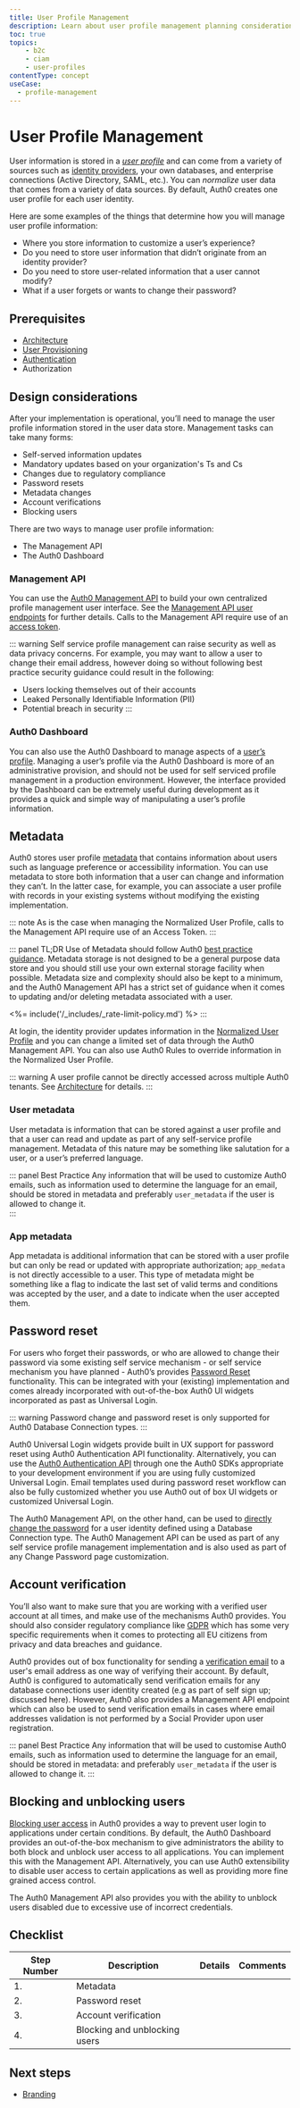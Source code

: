 ```yaml
---
title: User Profile Management
description: Learn about user profile management planning considerations for your B2C implementation. 
toc: true
topics:
    - b2c
    - ciam
    - user-profiles
contentType: concept
useCase:
  - profile-management
---
```

# User Profile Management

User information is stored in a [*user profile*](/users/concepts/overview-user-profile) and can come from a variety of sources such as [identity providers](/identityproviders), your own databases, and enterprise connections (Active Directory, SAML, etc.). You can *normalize* user data that comes from a variety of data sources. By default, Auth0 creates one user profile for each user identity.

Here are some examples of the things that determine how you will manage user profile information:

* Where you store information to customize a user’s experience?
* Do you need to store user information that didn’t originate from an identity provider?
* Do you need to store user-related information that a user cannot modify?
* What if a user forgets or wants to change their password?

## Prerequisites

* [Architecture](/architecture-scenarios/b2c/tenant-architecture)
* [User Provisioning](/architecture-scenarios/b2c/user-provisioning)
* [Authentication](/architecture-scenarios/b2c/authentication)
* Authorization

## Design considerations

After your implementation is operational, you’ll need to manage the user profile information stored in the user data store. Management tasks can take many forms: 

* Self-served information updates
* Mandatory updates based on your organization's Ts and Cs
* Changes due to regulatory compliance
* Password resets
* Metadata changes
* Account verifications
* Blocking users 

There are two ways to manage user profile information:

* The Management API
* The Auth0 Dashboard

### Management API

You can use the [Auth0 Management API](/api/management/v2) to build your own centralized profile management user interface. See the [Management API user endpoints](/api/management/v2#!/Users/patch_users_by_id) for further details. Calls to the Management API require use of an [access token](/api/management/v2/tokens).

::: warning
Self service profile management can raise security as well as data privacy concerns. For example,  you may want to allow a user to change their email address, however doing so without following best practice security guidance could result in the following: 
* Users locking themselves out of their accounts
* Leaked Personally Identifiable Information (PII)
* Potential breach in security
:::

### Auth0 Dashboard

You can also use the Auth0 Dashboard to manage aspects of a [user’s profile](users/guides/manage-users-using-the-dashboard). Managing a user’s profile via the Auth0 Dashboard is more of an administrative provision, and should not be used for self serviced profile management in a production environment. However, the interface provided by the Dashboard can be extremely useful during development as it provides a quick and simple way of manipulating a user’s profile information. 

## Metadata

Auth0 stores user profile [metadata](/users/concepts/overview-user-metadata) that contains  information about users such as language preference or accessibility information. You can use metadata to store both information that a user can change and information they can’t. In the latter case, for example, you can associate a user profile with records in your existing systems without modifying the existing implementation. 

::: note
As is the case when managing the Normalized User Profile, calls to the Management API require use of an Access Token.
:::

::: panel TL;DR
Use of Metadata should follow Auth0 [best practice guidance](/best-practices/user-data-storage-best-practices#metadata). Metadata storage is not designed to be a general purpose data store and you should still use your own external storage facility when possible. Metadata size and complexity should also be kept to a minimum, and the Auth0 Management API has a strict set of guidance when it comes to updating and/or deleting metadata associated with a user.

<%= include('/_includes/_rate-limit-policy.md') %>
:::

At login, the identity provider updates information in the [Normalized User Profile](/users/normalized/auth0) and you can change a limited set of data through the Auth0 Management API. You can also use Auth0 Rules to override information in the Normalized User Profile. 

::: warning
A user profile cannot be directly accessed across multiple Auth0 tenants. See [Architecture](/architecture-scenarios/b2c/tenant-architecture) for details.
:::

### User metadata

User metadata is information that can be stored against a user profile and that a user can read and update as part of any self-service profile management. Metadata of this nature may be something like salutation for a user, or a user’s preferred language.

::: panel Best Practice
Any information that will be used to customize Auth0 emails, such as information used to determine the language for an email, should be stored in metadata and preferably `user_metadata` if the user is allowed to change it.   
:::

### App metadata

App metadata is additional information that can be stored with a user profile but can only be read or updated with appropriate authorization; `app_medata` is not directly accessible to a user. This type of metadata might be something like a flag to indicate the last set of valid terms and conditions was accepted by the user, and a date to indicate when the user accepted them.

## Password reset

For users who forget their passwords, or who are allowed to change their password via some existing self service mechanism - or self service mechanism you have planned - Auth0’s provides [Password Reset](/connections/database/password-change) functionality. This can be integrated with your (existing) implementation and comes already incorporated with out-of-the-box Auth0 UI widgets incorporated as past as Universal Login. 

::: warning
Password change and password reset is only supported for Auth0 Database Connection types. 
:::

Auth0 Universal Login widgets provide built in UX support for password reset using Auth0 Authentication API functionality. Alternatively, you can use the [Auth0 Authentication API](/connections/database/password-change#use-the-authentication-api) through one the Auth0 SDKs appropriate to your development environment if you are using fully customized Universal Login. Email templates used during password reset workflow can also be fully customized whether you use Auth0 out of box UI widgets or customized Universal Login.  

The Auth0 Management API, on the other hand, can be used to [directly change the password](/connections/database/password-change#directly-set-the-new-password) for a user identity defined using a Database Connection type. The Auth0 Management API can be used as part of any self service profile management implementation and is also used as part of any Change Password page customization. 

## Account verification

You’ll also want to make sure that you are working with a verified user account at all times, and make use of the mechanisms Auth0 provides. You should also consider regulatory compliance like [GDPR](https://eugdpr.org/) which has some very specific requirements when it comes to protecting all EU citizens from privacy and data breaches and guidance.  

Auth0 provides out of box functionality for sending a [verification email](/email/custom#verification-email) to a user's email address as one way of verifying their account. By default, Auth0 is configured to automatically send verification emails for any database connections user identity created (e.g as part of self sign up; discussed here). However, Auth0 also provides a Management API endpoint which can also be used to send verification emails in cases where email addresses validation is not performed by a Social Provider upon user registration. 

::: panel Best Practice
Any information that will be used to customise Auth0 emails, such as information used to determine the language for an email, should be stored in metadata: and preferably `user_metadata` if the user is allowed to change it. 
:::

## Blocking and unblocking users 

[Blocking user access](/users/guides/block-and-unblock-users) in Auth0 provides a way to prevent user login to applications under certain conditions. By default, the Auth0 Dashboard provides an out-of-the-box mechanism to give administrators the ability to both block and unblock user access to all applications. You can implement this with the Management API. Alternatively, you can use Auth0 extensibility to disable user access to certain applications as well as providing more fine grained access control.

The Auth0 Management API also provides you with the ability to unblock users disabled due to excessive use of incorrect credentials.  

## Checklist

| Step Number | Description | Details | Comments |
| - | - | - | - |
| 1. | Metadata |  | |
| 2. | Password reset |  |  |
| 3. | Account verification |  |  |
| 4. | Blocking and unblocking users |  |  |

## Next steps

* [Branding](/architecture-scenarios/b2c/branding)
